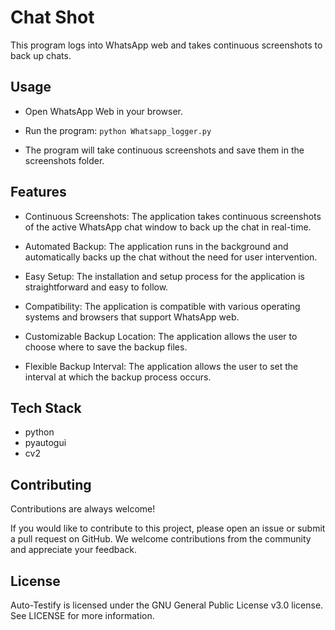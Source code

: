 # Chat Shot

This program logs into WhatsApp web and takes continuous screenshots to back up chats.

## Usage

- Open WhatsApp Web in your browser.

- Run the program: ```python Whatsapp_logger.py```

- The program will take continuous screenshots and save them in the screenshots folder.

## Features

- Continuous Screenshots: The application takes continuous screenshots of the active WhatsApp chat window to back up the chat in real-time.

- Automated Backup: The application runs in the background and automatically backs up the chat without the need for user intervention.

- Easy Setup: The installation and setup process for the application is straightforward and easy to follow.

- Compatibility: The application is compatible with various operating systems and browsers that support WhatsApp web.

- Customizable Backup Location: The application allows the user to choose where to save the backup files.

- Flexible Backup Interval: The application allows the user to set the interval at which the backup process occurs.

## Tech Stack

- python
- pyautogui
- cv2

## Contributing

Contributions are always welcome!

If you would like to contribute to this project, please open an issue or submit a pull request on GitHub. We welcome contributions from the community and appreciate your feedback.


## License

Auto-Testify is licensed under the GNU General Public License v3.0 license. See LICENSE for more information.
